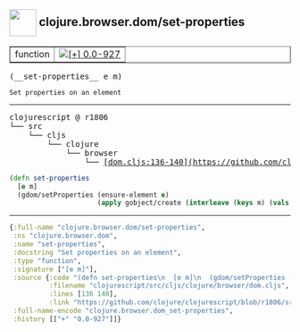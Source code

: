## <img width="48px" valign="middle" src="http://i.imgur.com/Hi20huC.png"> clojure.browser.dom/set-properties

 <table border="1">
<tr>
<td>function</td>
<td><a href="https://github.com/cljsinfo/api-refs/tree/0.0-927"><img valign="middle" alt="[+] 0.0-927" src="https://img.shields.io/badge/+-0.0--927-lightgrey.svg"></a> </td>
</tr>
</table>

 <samp>
(__set-properties__ e m)<br>
</samp>

```
Set properties on an element
```

---

 <pre>
clojurescript @ r1806
└── src
    └── cljs
        └── clojure
            └── browser
                └── <ins>[dom.cljs:136-140](https://github.com/clojure/clojurescript/blob/r1806/src/cljs/clojure/browser/dom.cljs#L136-L140)</ins>
</pre>

```clj
(defn set-properties
  [e m]
  (gdom/setProperties (ensure-element e)
                      (apply gobject/create (interleave (keys m) (vals m)))))
```


---

```clj
{:full-name "clojure.browser.dom/set-properties",
 :ns "clojure.browser.dom",
 :name "set-properties",
 :docstring "Set properties on an element",
 :type "function",
 :signature ["[e m]"],
 :source {:code "(defn set-properties\n  [e m]\n  (gdom/setProperties (ensure-element e)\n                      (apply gobject/create (interleave (keys m) (vals m)))))",
          :filename "clojurescript/src/cljs/clojure/browser/dom.cljs",
          :lines [136 140],
          :link "https://github.com/clojure/clojurescript/blob/r1806/src/cljs/clojure/browser/dom.cljs#L136-L140"},
 :full-name-encode "clojure.browser.dom_set-properties",
 :history [["+" "0.0-927"]]}

```
